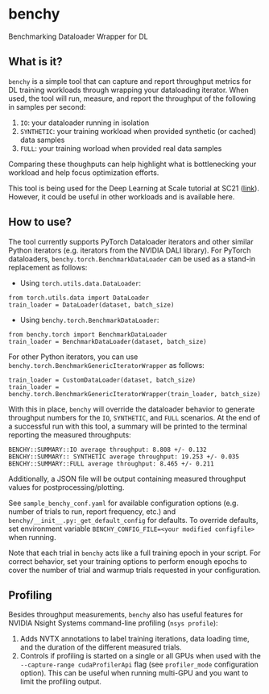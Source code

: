 # benchy
Benchmarking Dataloader Wrapper for DL

## What is it?
`benchy` is a simple tool that can capture and report throughput metrics for DL
training workloads through wrapping your dataloading iterator. When used, the tool will
run, measure, and report the throughput of the following in samples per second:
1. `IO`: your dataloader running in isolation
2. `SYNTHETIC`: your training workload when provided synthetic (or cached) data samples
3. `FULL`: your training worload when provided real data samples

Comparing these thoughputs can help highlight what is bottlenecking your workload and help
focus optimization efforts.

This tool is being used for the Deep Learning at Scale tutorial at SC21 ([link](https://github.com/NERSC/sc21-dl-tutorial)). However,
it could be useful in other workloads and is available here.

## How to use?
The tool currently supports PyTorch Dataloader iterators and other similar Python iterators (e.g.
iterators from the NVIDIA DALI library).
For PyTorch dataloaders, `benchy.torch.BenchmarkDataLoader` can be used as a stand-in replacement as follows:
* Using `torch.utils.data.DataLoader`:
```
from torch.utils.data import DataLoader
train_loader = DataLoader(dataset, batch_size)
```
* Using `benchy.torch.BenchmarkDataLoader`:
```
from benchy.torch import BenchmarkDataLoader
train_loader = BenchmarkDataLoader(dataset, batch_size)
```

For other Python iterators, you can use `benchy.torch.BenchmarkGenericIteratorWrapper` as follows:
```
train_loader = CustomDataLoader(dataset, batch_size)
train_loader = benchy.torch.BenchmarkGenericIteratorWrapper(train_loader, batch_size)
```

With this in place, `benchy` will override the dataloader behavior to generate throughput numbers for the `IO`,
`SYNTHETIC`, and `FULL` scenarios. At the end of a successful run with this tool, a summary will be printed to
the terminal reporting the measured throughputs:
```
BENCHY::SUMMARY::IO average throughput: 8.808 +/- 0.132
BENCHY::SUMMARY:: SYNTHETIC average throughput: 19.253 +/- 0.035
BENCHY::SUMMARY::FULL average throughput: 8.465 +/- 0.211
```
Additionally, a JSON file will be output containing measured throughput values for postprocessing/plotting.

See `sample_benchy_conf.yaml` for available configuration options (e.g. number of trials to run, report frequency, etc.) and
`benchy/__init__.py:_get_default_config` for defaults. To override defaults, set environment variable
`BENCHY_CONFIG_FILE=<your modified configfile>` when running.

Note that each trial in `benchy` acts like a full training epoch in your script. For correct behavior, set your training
options to perform enough epochs to cover the number of trial and warmup trials requested in your configuration.

## Profiling
Besides throughput measurements, `benchy` also has useful features for NVIDIA Nsight Systems command-line profiling (`nsys profile`):
1. Adds NVTX annotations to label training iterations, data loading time, and the duration of the different measured trials.
2. Controls if profiling is started on a single or all GPUs when used with the `--capture-range cudaProfilerApi` flag (see `profiler_mode` configuration option).
This can be useful when running multi-GPU and you want to limit the profiling output.
